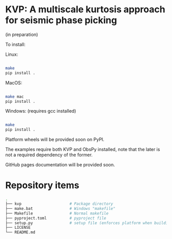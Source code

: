 # KVP: A multiscale kurtosis approach for seismic phase picking

(in preparation)

To install:

Linux:

```bash

make
pip install .

```

MacOS:

```bash

make mac
pip install .

```

Windows: (requires gcc installed)

```bash

make
pip install .

```

Platform wheels will be provided soon on PyPI.

The examples require both KVP and ObsPy installed, note that the later is not a required dependency of the former.

GitHub pages documentation will be provided soon.

# Repository items

```bash
.
├── kvp                     # Package directory
├── make.bat                # Windows "makefile"
├── Makefile                # Normal makefile
├── pyproject.toml          # pyproject file
├── setup.py                # setup file (enforces platform when building the package)
├── LICENSE
└── README.md
```
